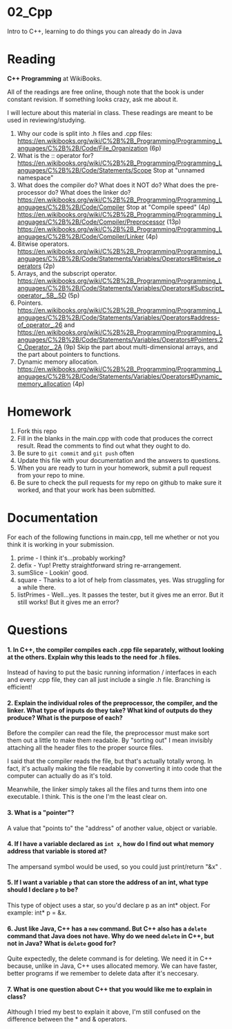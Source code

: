 02_Cpp
======

Intro to C++, learning to do things you can already do in Java

Reading
=======

**C++ Programming** at WikiBooks.

All of the readings are free online, though note that the book is under constant revision. If something looks crazy, ask me about it.

I will lecture about this material in class. These readings are meant to be used in reviewing/studying.

1. Why our code is split into .h files and .cpp files: https://en.wikibooks.org/wiki/C%2B%2B_Programming/Programming_Languages/C%2B%2B/Code/File_Organization (6p)
2. What is the :: operator for? https://en.wikibooks.org/wiki/C%2B%2B_Programming/Programming_Languages/C%2B%2B/Code/Statements/Scope Stop at "unnamed namespace"
3. What does the compiler do? What does it NOT do? What does the pre-processor do? What does the linker do? https://en.wikibooks.org/wiki/C%2B%2B_Programming/Programming_Languages/C%2B%2B/Code/Compiler Stop at "Compile speed" (4p) https://en.wikibooks.org/wiki/C%2B%2B_Programming/Programming_Languages/C%2B%2B/Code/Compiler/Preprocessor (13p) https://en.wikibooks.org/wiki/C%2B%2B_Programming/Programming_Languages/C%2B%2B/Code/Compiler/Linker (4p)
4. Bitwise operators. https://en.wikibooks.org/wiki/C%2B%2B_Programming/Programming_Languages/C%2B%2B/Code/Statements/Variables/Operators#Bitwise_operators (2p)
5. Arrays, and the subscript operator. https://en.wikibooks.org/wiki/C%2B%2B_Programming/Programming_Languages/C%2B%2B/Code/Statements/Variables/Operators#Subscript_operator_.5B_.5D (5p)
6. Pointers. https://en.wikibooks.org/wiki/C%2B%2B_Programming/Programming_Languages/C%2B%2B/Code/Statements/Variables/Operators#address-of_operator_.26 and https://en.wikibooks.org/wiki/C%2B%2B_Programming/Programming_Languages/C%2B%2B/Code/Statements/Variables/Operators#Pointers.2C_Operator_.2A (9p) Skip the part about multi-dimensional arrays, and the part about pointers to functions.
7. Dynamic memory allocation. https://en.wikibooks.org/wiki/C%2B%2B_Programming/Programming_Languages/C%2B%2B/Code/Statements/Variables/Operators#Dynamic_memory_allocation (4p)

Homework
========

1. Fork this repo
3. Fill in the blanks in the main.cpp with code that produces the correct result. Read the comments to find out what they ought to do.
4. Be sure to `git commit` and `git push` often
5. Update this file with your documentation and the answers to questions.
6. When you are ready to turn in your homework, submit a pull request from your repo to mine.
7. Be sure to check the pull requests for my repo on github to make sure it worked, and that your work has been submitted.

Documentation
=========

For each of the following functions in main.cpp, tell me whether or not you think it is working in your submission.

1. prime - I think it's...probably working?
2. defix - Yup! Pretty straightforward string re-arrangement.
3. sumSlice - Lookin' good.
4. square - Thanks to a lot of help from classmates, yes.  Was struggling for a while there.
5. listPrimes - Well...yes.  It passes the tester, but it gives me an error.  But it still works! But it gives me an error?


Questions
=======

#### 1. In C++, the compiler compiles each .cpp file separately, without looking at the others. Explain why this leads to the need for .h files.

Instead of having to put the basic running information / interfaces in each and every .cpp file, they can all just include a single .h file.  Branching is efficient!

#### 2. Explain the individual roles of the preprocessor, the compiler, and the linker. What type of inputs do they take? What kind of outputs do they produce? What is the purpose of each?

Before the compiler can read the file, the preprocessor must make sort them out a little to make them readable.  By "sorting out" I mean invisibly attaching all the header files to the proper source files.

I said that the compiler reads the file, but that's actually totally wrong.  In fact, it's actually making the file readable by converting it into code that the computer can actually do as it's told.

Meanwhile, the linker simply takes all the files and turns them into one executable.  I think.  This is the one I'm the least clear on.

#### 3. What is a "pointer"?

A value that "points to" the "address" of another value, object or variable.

#### 4. If I have a variable declared as `int x`, how do I find out what memory address that variable is stored at?

The ampersand symbol would be used, so you could just print/return "&x" .

#### 5. If I want a variable `p` that can store the address of an int, what type should I declare `p` to be?

This type of object uses a star, so you'd declare p as an int* object.  For example: int* p = &x.

#### 6. Just like Java, C++ has a `new` command. But C++ also has a `delete` command that Java does not have. Why do we need `delete` in C++, but not in Java? What is `delete` good for?

Quite expectedly, the delete command is for deleting.  We need it in C++ because, unlike in Java, C++ uses allocated memory.  We can have faster, better programs if we remember to delete data after it's neccesary.

#### 7. What is one question about C++ that you would like me to explain in class?

Although I tried my best to explain it above, I'm still confused on the difference between the * and & operators.
